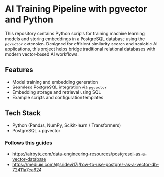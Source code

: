 # AI Training Pipeline with pgvector and Python

This repository contains Python scripts for training machine learning models and storing embeddings in a PostgreSQL database using the `pgvector` extension. Designed for efficient similarity search and scalable AI applications, this project helps bridge traditional relational databases with modern vector-based AI workflows.

## Features
- Model training and embedding generation
- Seamless PostgreSQL integration via `pgvector`
- Embedding storage and retrieval using SQL
- Example scripts and configuration templates

## Tech Stack
- Python (Pandas, NumPy, Scikit-learn / Transformers)
- PostgreSQL + pgvector

### Follows this guides
- https://airbyte.com/data-engineering-resources/postgresql-as-a-vector-database
- https://medium.com/@sridevi17j/how-to-use-postgres-as-a-vector-db-72411a7ca624
